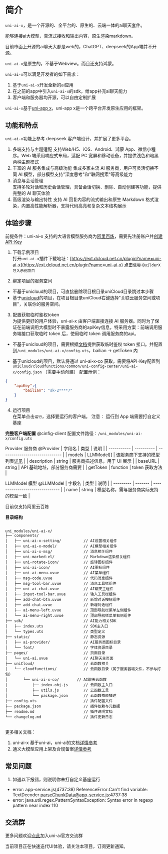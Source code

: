 # 简介

`uni-ai-x`，是一个开源的、全平台的、原生的、云端一体的ai聊天套件。

能够连接ai大模型，真流式接收和输出内容，原生渲染markdown。

目前市面上开源的ai聊天大都是web的，ChatGPT、deepseek的App端并不开源。

`uni-ai-x`是原生的，不基于Webview。而且还支持鸿蒙。

`uni-ai-x`可以满足开发者的如下需求：
1. 基于`uni-ai-x`开发全新的ai应用
2. 在之前的app中引入`uni-ai-x`的sdk，给app补充ai聊天能力
3. 客户端和服务器均开源，可以自由定制扩展

`uni-ai-x`基于[uni-app x](https://doc.dcloud.net.cn/uni-app-x/)，uni-app x是一个跨平台开发原生应用的框架。

## 功能和特点

`uni-ai-x`功能上参考 deepseek 客户端设计，并扩展了更多平台。

1. 多端支持与主题适配 
支持Web/H5、iOS、Android、鸿蒙 App、微信小程序。Web 端采用响应式布局，适配 PC 宽屏和移动设备，并提供浅色和暗黑两种主题模式
2. 丰富的 AI 服务集成与高级功能 
集成多家主流 AI 服务商，用户可灵活切换不同 AI 模型，部分模型支持"深度思考"和"联网搜索"等高级能力
3. 消息与会话管理  
支持多轮对话和历史会话管理，具备会话切换、删除、自动创建等功能，提供完整的 AI 聊天体验
4. 高级渲染与输出特性 
支持 AI 回复内容的流式输出和原生 Markdown 格式渲染，内置高性能解析器，支持代码高亮和复杂文本结构展示

## 体验步骤  

前提条件：uni-ai-x 支持的大语言模型服务商为[阿里百炼](https://bailian.console.aliyun.com/)，需要先注册账户并[创建 API-Key](https://bailian.console.aliyun.com/?tab=model#/api-key)

1. 下载示例项目  
打开`uni-ai-x`插件下载地址：[https://ext.dcloud.net.cn/plugin?name=uni-ai-x](https://ext.dcloud.net.cn/plugin?name=uni-ai-x) 
点击`使用HBuilderX导入示例项目`

2. 绑定项目的服务空间  
- 不基于unicloud的项目，可直接删除项目根目录uniCloud目录跳过本步骤
- 基于[unicloud](https://doc.dcloud.net.cn/uniCloud/)的项目，在项目根目录uniCloud右键选择"关联云服务空间或项目"，关联你的服务空间。

3. 配置获取临时鉴权token  
为提供更好的用户体验，uni-ai-x 由客户端直接连接 AI 服务器。同时为了保证在前端调用大模型时不暴露服务商的apiKey信息，特采用方案：前端调用服务端接口获取临时 token 后，使用临时 token 调用服务商的api。

- 不基于unicloud的项目，需要根据[文档](https://help.aliyun.com/zh/model-studio/obtain-temporary-authentication-token)提供获取临时鉴权 token 接口。并配置到`/uni_modules/uni-ai-x/config.uts`，bailian -> getToken 内

- 基于unicloud的项目，默认将通过 uni-ai-x-co 获取，需要将API-Key配置到`uniCloud/cloudfunctions/common/uni-config-center/uni-ai-x/config.json` （需要手动创建）
配置示例：
```json
{
    "apiKey":{
        "bailian": "sk-2****7"
    } 
}
```

4. 运行项目  
在菜单点击`运行`，选择要运行的客户端。
注意： 运行到 App 端需要打自定义基座


**完整客户端配置** @cinfig-client
配置文件路径：`/uni_modules/uni-ai-x/config.uts`

Provider 服务商 @Provider
| 字段名    | 类型       | 说明                           |
| ----------- | ---------- | ------------------------------ |
| models      | LLMModel[] | 该服务商下支持的模型列表[详见](#LLMModel)       |
| description | string     | 服务商描述信息，用于 UI 展示   |
| baseURL     | string     | API 基础地址，部分服务商需要   |
| getToken    | function   | token 获取方法               |

LLMModel 模型 @LLMModel
| 字段名    | 类型    | 说明                               |
| --------- | ------- | -------------------------------  |
| name      | string  | 模型名称，需与服务商实际支持的模型一致 |

目前仅支持阿里云百炼

**目录结构**  
<pre v-pre="" data-lang="">
<code class="lang-" style="padding:0">
uni_modules/uni-ai-x/
├── components/                    
│   ├── uni-ai-x-setting/          // AI设置相关组件
│   ├── uni-ai-x-model/            // AI模型相关组件
│   ├── uni-ai-x-msg/              // 消息相关组件
│   ├── uni-marked-el/             // Markdown渲染相关组件
│   ├── uni-rotate-icon/           // 旋转图标组件
│   ├── uni-ai-icon/               // AI图标组件
│   ├── uni-ai-menu.uvue           // AI菜单组件
│   ├── msg-code.uvue              // 代码消息组件
│   ├── msg-tool-bar.uvue          // 消息工具栏组件
│   ├── uni-ai-chat.uvue           // AI聊天主组件
│   ├── input-tool-bar.uvue        // 输入工具栏组件
│   ├── add-chat-btn.uvue          // 新增对话按钮组件
│   ├── add-chat.uvue              // 新增对话组件
│   ├── ai-menu-left.uvue          // 顶部导航栏菜单左侧组件
│   └── ai-menu-right.uvue         // 顶部导航栏菜单右侧组件
├── sdk/                           // AI能力相关SDK
│   ├── index.uts                  // SDK主入口
│   └── types.uts                  // 类型定义
├── static/                        // 静态资源
│   ├── ai-provider/               // AI服务商图标目录
│   └── font/                      // 字体资源目录
├── pages/                         // 页面目录
│   └── uni-ai.uvue                // AI聊天主页面
├── uniCloud/                      // 云函数相关
│   └── cloudfunctions/            // 云函数目录（属于服务器端文件，不参与打包）
│       └── uni-ai-x-co/        // AI聊天云函数
│           ├── index.obj.js       // 云函数主入口
│           ├── utils.js           // 云函数工具
│           └── package.json       // 云函数依赖描述
├── config.uts                     // 插件配置文件
├── package.json                   // 插件依赖与元数据
├── readme.md                      // 插件说明文档
└── changelog.md                   // 插件更新日志
</code>
</pre>

更多相关文档：
1. uni-ai-x 基于uni-ai，uni-ai的文档[详情参考](uni-ai.md)
2. 通义大模型应用上架及合规备案[详情参考](https://bailian.console.aliyun.com/?tab=doc#/doc/?type=model&url=https%3A%2F%2Fhelp.aliyun.com%2Fdocument_detail%2F2667824.html&renderType=iframe)


## 常见问题  
1. 如遇以下报错，则说明你未打自定义基座运行  
- ‌error: app-service.js(4737:38) ReferenceError:Can't find variable: TextDecoder parseChunkData@app-service.js:4737:38‌
- ‌error: java.util.regex.PatternSyntaxException: Syntax error in regexp pattern near index 110‌

## 交流群  
更多问题欢迎[点此](https://im.dcloud.net.cn/#/?joinGroup=68511b0b7ae60eb5c891cfbc)加入uni-ai官方交流群

当前项目正在快速迭代UI体验，请关注本项目，订阅更新通知。